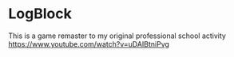 # LogBlock
This is a game remaster to my original professional school activity
https://www.youtube.com/watch?v=uDAIBtniPvg

